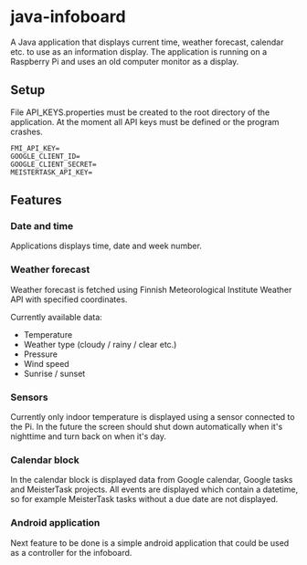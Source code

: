 # java-infoboard
A Java application that displays current time, weather forecast, calendar etc. to use as an information display.
The application is running on a Raspberry Pi and uses an old computer monitor as a display.

## Setup

File API_KEYS.properties must be created to the root directory of the application.
At the moment all API keys must be defined or the program crashes.

```
FMI_API_KEY=
GOOGLE_CLIENT_ID=
GOOGLE_CLIENT_SECRET=
MEISTERTASK_API_KEY=
```

## Features

### Date and time
Applications displays time, date and week number.

### Weather forecast
Weather forecast is fetched using Finnish Meteorological Institute Weather API with specified coordinates.

Currently available data:
* Temperature
* Weather type (cloudy / rainy / clear etc.)
* Pressure
* Wind speed
* Sunrise / sunset

### Sensors
Currently only indoor temperature is displayed using a sensor connected to the Pi.
In the future the screen should shut down automatically when it's nighttime and turn back on when it's day.

### Calendar block
In the calendar block is displayed data from Google calendar, Google tasks and MeisterTask projects.
All events are displayed which contain a datetime, so for example MeisterTask tasks without a due date are not displayed.

### Android application
Next feature to be done is a simple android application that could be used as a controller for the infoboard.
